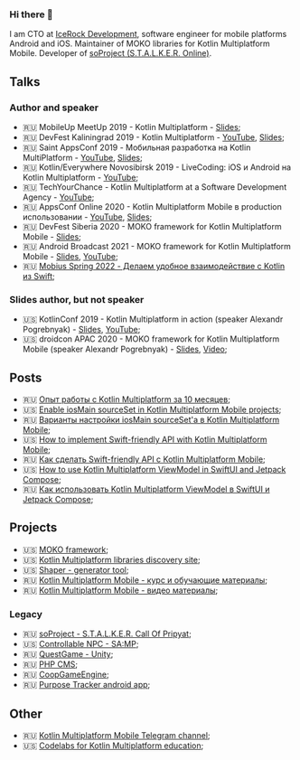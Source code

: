 ### Hi there 👋
I am CTO at [IceRock Development](https://github.com/icerockdev), software engineer for mobile platforms Android and iOS. Maintainer of MOKO libraries for Kotlin Multiplatform Mobile.
Developer of [soProject (S.T.A.L.K.E.R. Online)](https://www.moddb.com/mods/stalker-online).

## Talks
### Author and speaker
- 🇷🇺 MobileUp MeetUp 2019 - Kotlin Multiplatform - [Slides](https://docs.google.com/presentation/d/1JfuFGKKDEJZBoebhBW0zVAUCB8k2etiXphKGCHUWZr4/edit?usp=sharing);
- 🇷🇺 DevFest Kaliningrad 2019 - Kotlin Multiplatform - [YouTube](https://www.youtube.com/watch?v=kLQOgl8cmUM), [Slides](https://docs.google.com/presentation/d/13W656DKrGgu25MihlxfBQeDOVl7Q85ZnK8jW40QXrF0/edit?usp=sharing);
- 🇷🇺 Saint AppsConf 2019 - Мобильная разработка на Kotlin MultiPlatform - [YouTube](https://www.youtube.com/watch?v=kO8RDq6OoV4), [Slides](https://drive.google.com/file/d/1QZKomzWLTbsk0IV30uyKdiSLB8Lxtb0Y/view);
- 🇷🇺 Kotlin/Everywhere Novosibirsk 2019 - LiveCoding: iOS и Android на Kotlin Multiplatform - [YouTube](https://www.youtube.com/watch?v=r07X_5ICDPk);
- 🇷🇺 TechYourChance - Kotlin Multiplatform at a Software Development Agency - [YouTube](https://www.youtube.com/watch?v=ScBZKFhFGqs);
- 🇷🇺 AppsConf Online 2020 - Kotlin Multiplatform Mobile в production использовании - [YouTube](https://www.youtube.com/watch?v=jJWDlsETb3A), [Slides](https://drive.google.com/file/d/1l8boJxJ1pcpIkywnPgL5q6SwCbAP3myr/view);
- 🇷🇺 DevFest Siberia 2020 - MOKO framework for Kotlin Multiplatform Mobile - [Slides](https://docs.google.com/presentation/d/1bT6bjnR3QqYD6krMLqPFGaMfdxTtVnBT5NF9eF64ZB0/edit?usp=sharing);
- 🇷🇺 Android Broadcast 2021 - MOKO framework for Kotlin Multiplatform Mobile - [Slides](https://docs.google.com/presentation/d/18JlW7z7_LmYP1p21nJUWr_IHWy75V9zDZDyZz9Lw65I/edit), [YouTube](https://youtu.be/-JjQJG-xkRE);
- 🇷🇺 [Mobius Spring 2022 - Делаем удобное взаимодействие с Kotlin из Swift](https://2022spring.mobiusconf.com/talks/99ef497cd6f0415eba4fb25d23cced3f/);

### Slides author, but not speaker
- 🇺🇸 KotlinConf 2019 - Kotlin Multiplatform in action (speaker Alexandr Pogrebnyak) - [Slides](https://docs.google.com/presentation/d/1loqL52pzxKEXG1NOs7hlHVwsznkgl-LQj-n9aOp3FMM/edit), [YouTube](https://www.youtube.com/watch?v=IKYsX6nBcsw);
- 🇺🇸 droidcon APAC 2020 - MOKO framework for Kotlin Multiplatform Mobile (speaker Alexandr Pogrebnyak) - [Slides](https://docs.google.com/presentation/d/1vcPdcXu1j9X2jxlgLNd9e3bgAxiXiqXClrOhMUlWceQ/edit?usp=sharing), [Video](https://www.droidcon.com/media-detail?video=491624102);

## Posts
- 🇷🇺 [Опыт работы с Kotlin Multiplatform за 10 месяцев](https://medium.com/icerock/%D0%BE%D0%BF%D1%8B%D1%82-%D1%80%D0%B0%D0%B1%D0%BE%D1%82%D1%8B-%D1%81-kotlin-multiplatform-%D0%B7%D0%B0-10-%D0%BC%D0%B5%D1%81%D1%8F%D1%86%D0%B5%D0%B2-435a7e08e52d);
- 🇺🇸 [Enable iosMain sourceSet in Kotlin Multiplatform Mobile projects](https://medium.com/icerock/enable-iosmain-sourceset-in-kotlin-multiplatform-mobile-projects-91168db9ac5c);
- 🇷🇺 [Варианты настройки iosMain sourceSet'а в Kotlin Multiplatform Mobile](https://habr.com/ru/post/536480/);
- 🇺🇸 [How to implement Swift-friendly API with Kotlin Multiplatform Mobile](https://medium.com/icerock/how-to-implement-swift-friendly-api-with-kotlin-multiplatform-mobile-e68521a63b6d);
- 🇷🇺 [Как сделать Swift-friendly API с Kotlin Multiplatform Mobile](https://habr.com/ru/post/571714/);
- 🇺🇸 [How to use Kotlin Multiplatform ViewModel in SwiftUI and Jetpack Compose](https://medium.com/icerock/how-to-use-kotlin-multiplatform-viewmodel-in-swiftui-and-jetpack-compose-8158e98c091d);
- 🇷🇺 [Как использовать Kotlin Multiplatform ViewModel в SwiftUI и Jetpack Compose](https://habr.com/ru/post/663824/);

## Projects
- 🇺🇸 [MOKO framework](https://moko.icerock.dev/);
- 🇺🇸 [Kotlin Multiplatform libraries discovery site](https://libs.kmp.icerock.dev/);
- 🇺🇸 [Shaper - generator tool](https://github.com/icerockdev/shaper);
- 🇷🇺 [Kotlin Multiplatform Mobile - курс и обучающие материалы](https://kmm.icerock.dev/);
- 🇷🇺 [Kotlin Multiplatform Mobile - видео материалы](https://www.youtube.com/playlist?list=PL6yFiPOVXVUi90sQ66dtmuXP-1-TeHwl5);

### Legacy
- 🇷🇺 [soProject - S.T.A.L.K.E.R. Call Of Pripyat](https://bitbucket.org/Aleksey009/soproject/);
- 🇺🇸 [Controllable NPC - SA:MP](https://bitbucket.org/Aleksey009/controllable-npc/);
- 🇷🇺 [QuestGame - Unity](https://bitbucket.org/Aleksey009/questgame/);
- 🇷🇺 [PHP CMS](https://bitbucket.org/Aleksey009/web-application/);
- 🇷🇺 [CoopGameEngine](https://bitbucket.org/Aleksey009/coopgameengine/);
- 🇷🇺 [Purpose Tracker android app](https://bitbucket.org/Aleksey009/purposetracker-android);

## Other
- 🇷🇺 [Kotlin Multiplatform Mobile Telegram channel](https://t.me/kotlinmpp);
- 🇺🇸 [Codelabs for Kotlin Multiplatform education](https://codelabs.kmp.icerock.dev/);

<!--
**Alex009/alex009** is a ✨ _special_ ✨ repository because its `README.md` (this file) appears on your GitHub profile.

Here are some ideas to get you started:

- 🔭 I’m currently working on ...
- 🌱 I’m currently learning ...
- 👯 I’m looking to collaborate on ...
- 🤔 I’m looking for help with ...
- 💬 Ask me about ...
- 📫 How to reach me: ...
- 😄 Pronouns: ...
- ⚡ Fun fact: ...
-->
